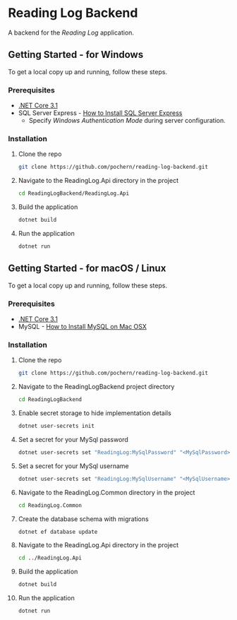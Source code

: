 # Reading Log Backend

A backend for the *Reading Log* application.

## Getting Started - for Windows

To get a local copy up and running, follow these steps.

### Prerequisites
- [.NET Core 3.1](https://dotnet.microsoft.com/en-us/download/dotnet/3.1)
- SQL Server Express - [How to Install SQL Server Express](https://www.sqlshack.com/how-to-install-sql-server-express-edition/)
    - Specify *Windows Authentication Mode* during server configuration.

### Installation
1. Clone the repo
    ```sh
    git clone https://github.com/pochern/reading-log-backend.git
    ```
2. Navigate to the ReadingLog.Api directory in the project
    ```sh
    cd ReadingLogBackend/ReadingLog.Api
    ```
3. Build the application
    ```sh
    dotnet build
    ```
4. Run the application
    ```sh
    dotnet run
    ```

## Getting Started - for macOS / Linux

To get a local copy up and running, follow these steps.

### Prerequisites
- [.NET Core 3.1](https://dotnet.microsoft.com/en-us/download/dotnet/3.1)
- MySQL - [How to Install MySQL on Mac OSX](https://flaviocopes.com/mysql-how-to-install/)

### Installation
1. Clone the repo
    ```sh
    git clone https://github.com/pochern/reading-log-backend.git
    ```
2. Navigate to the ReadingLogBackend project directory
    ```sh
    cd ReadingLogBackend
    ```
3. Enable secret storage to hide implementation details
    ```sh
    dotnet user-secrets init
    ```
4. Set a secret for your MySql password
    ```sh
    dotnet user-secrets set "ReadingLog:MySqlPassword" "<MySqlPassword>"
5. Set a secret for your MySql username
    ```sh
    dotnet user-secrets set "ReadingLog:MySqlUsername" "<MySqlUsername>"
    ```
6. Navigate to the ReadingLog.Common directory in the project
    ```sh
    cd ReadingLog.Common
    ```
7. Create the database schema with migrations
    ```sh
    dotnet ef database update
    ```
8. Navigate to the ReadingLog.Api directory in the project
    ```sh
    cd ../ReadingLog.Api
    ```
9. Build the application
    ```sh
    dotnet build
    ```
10. Run the application
    ```sh
    dotnet run
    ```
